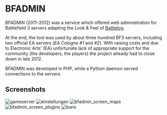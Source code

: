 # BFADMIN

BFADMIN (2011–2012) was a service which offered web administration for Battlefield 3 servers adapting the Look & Feel of [Battlelog](https://battlelog.battlefield.com/bf3/en).

At the end, the tool was used by about three hundred BF3 servers, including two official EA servers (*EA Cologne #1* and *#2*). With raising costs and due to Electronic Arts' (EA) unfortunate lack of appropriate support for the community (the developers, the players) the project already had to close down in late 2012.

BFADMIN was developed in PHP, while a Python daemon served connections to the servers.

## Screenshots

![gameserver](https://user-images.githubusercontent.com/40885610/152905003-83df2fae-beb6-4ed7-b181-33364f6c89cf.png)
![einstellungen](https://user-images.githubusercontent.com/40885610/152904994-8480e2cd-8cfe-4aee-856a-b1baa260ff62.png)
![bfadmin_screen_maps](https://user-images.githubusercontent.com/40885610/152905252-c41988b8-1099-4688-a78b-b0207b9cbaec.png)
![bfadmin_screen_plugins](https://user-images.githubusercontent.com/40885610/152905289-8d44cfc5-51a1-402c-b546-479681d7fe76.png)
![bans](https://user-images.githubusercontent.com/40885610/152904991-2dfc9e7f-4839-4877-9d78-9e06c3e1a0b5.png)
